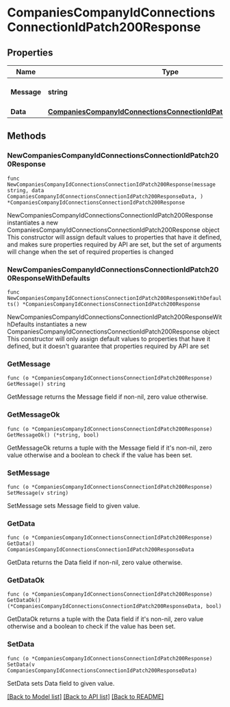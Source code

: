 # CompaniesCompanyIdConnectionsConnectionIdPatch200Response

## Properties

Name | Type | Description | Notes
------------ | ------------- | ------------- | -------------
**Message** | **string** | Response status message | 
**Data** | [**CompaniesCompanyIdConnectionsConnectionIdPatch200ResponseData**](CompaniesCompanyIdConnectionsConnectionIdPatch200ResponseData.md) |  | 

## Methods

### NewCompaniesCompanyIdConnectionsConnectionIdPatch200Response

`func NewCompaniesCompanyIdConnectionsConnectionIdPatch200Response(message string, data CompaniesCompanyIdConnectionsConnectionIdPatch200ResponseData, ) *CompaniesCompanyIdConnectionsConnectionIdPatch200Response`

NewCompaniesCompanyIdConnectionsConnectionIdPatch200Response instantiates a new CompaniesCompanyIdConnectionsConnectionIdPatch200Response object
This constructor will assign default values to properties that have it defined,
and makes sure properties required by API are set, but the set of arguments
will change when the set of required properties is changed

### NewCompaniesCompanyIdConnectionsConnectionIdPatch200ResponseWithDefaults

`func NewCompaniesCompanyIdConnectionsConnectionIdPatch200ResponseWithDefaults() *CompaniesCompanyIdConnectionsConnectionIdPatch200Response`

NewCompaniesCompanyIdConnectionsConnectionIdPatch200ResponseWithDefaults instantiates a new CompaniesCompanyIdConnectionsConnectionIdPatch200Response object
This constructor will only assign default values to properties that have it defined,
but it doesn't guarantee that properties required by API are set

### GetMessage

`func (o *CompaniesCompanyIdConnectionsConnectionIdPatch200Response) GetMessage() string`

GetMessage returns the Message field if non-nil, zero value otherwise.

### GetMessageOk

`func (o *CompaniesCompanyIdConnectionsConnectionIdPatch200Response) GetMessageOk() (*string, bool)`

GetMessageOk returns a tuple with the Message field if it's non-nil, zero value otherwise
and a boolean to check if the value has been set.

### SetMessage

`func (o *CompaniesCompanyIdConnectionsConnectionIdPatch200Response) SetMessage(v string)`

SetMessage sets Message field to given value.


### GetData

`func (o *CompaniesCompanyIdConnectionsConnectionIdPatch200Response) GetData() CompaniesCompanyIdConnectionsConnectionIdPatch200ResponseData`

GetData returns the Data field if non-nil, zero value otherwise.

### GetDataOk

`func (o *CompaniesCompanyIdConnectionsConnectionIdPatch200Response) GetDataOk() (*CompaniesCompanyIdConnectionsConnectionIdPatch200ResponseData, bool)`

GetDataOk returns a tuple with the Data field if it's non-nil, zero value otherwise
and a boolean to check if the value has been set.

### SetData

`func (o *CompaniesCompanyIdConnectionsConnectionIdPatch200Response) SetData(v CompaniesCompanyIdConnectionsConnectionIdPatch200ResponseData)`

SetData sets Data field to given value.



[[Back to Model list]](../README.md#documentation-for-models) [[Back to API list]](../README.md#documentation-for-api-endpoints) [[Back to README]](../README.md)


